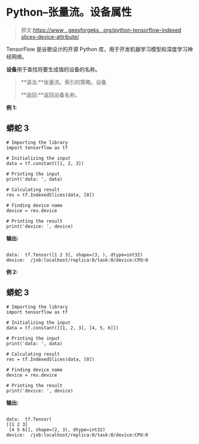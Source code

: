 # Python–张量流。设备属性

> 原文:[https://www . geesforgeks . org/python-tensorflow-indexed slices-device-attribute/](https://www.geeksforgeeks.org/python-tensorflow-indexedslices-device-attribute/)

TensorFlow 是谷歌设计的开源 Python 库，用于开发机器学习模型和深度学习神经网络。

**设备**用于查找将要生成值的设备的名称。

> **语法:**张量流。索引的策略。设备
> 
> **返回:**返回设备名称。

**例 1:**

## 蟒蛇 3

```
# Importing the library
import tensorflow as tf

# Initializing the input
data = tf.constant([1, 2, 3])

# Printing the input
print('data: ', data)

# Calculating result
res = tf.IndexedSlices(data, [0])

# Finding device name 
device = res.device

# Printing the result
print('device: ', device)
```

**输出:**

```

data:  tf.Tensor([1 2 3], shape=(3, ), dtype=int32)
device:  /job:localhost/replica:0/task:0/device:CPU:0

```

**例 2:**

## 蟒蛇 3

```
# Importing the library
import tensorflow as tf

# Initializing the input
data = tf.constant([[1, 2, 3], [4, 5, 6]])

# Printing the input
print('data: ', data)

# Calculating result
res = tf.IndexedSlices(data, [0])

# Finding device name 
device = res.device

# Printing the result
print('device: ', device)
```

**输出:**

```

data:  tf.Tensor(
[[1 2 3]
 [4 5 6]], shape=(2, 3), dtype=int32)
device:  /job:localhost/replica:0/task:0/device:CPU:0

```